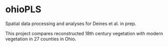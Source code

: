 ohioPLS
=======

Spatial data processing and analyses for Deines et al. in prep.

This project compares reconstructed 18th century vegetation with modern vegetation in 27 counties in Ohio.
